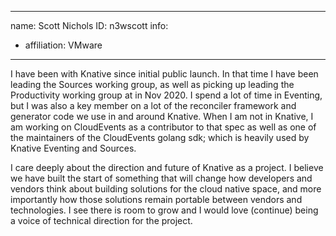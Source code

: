 -------------------------------------------------------------
name: Scott Nichols 
ID: n3wscott 
info:
- affiliation: VMware
-------------------------------------------------------------

I have been with Knative since initial public launch. In that time I have been
leading the Sources working group, as well as picking up leading the
Productivity working group at in Nov 2020. I spend a lot of time in Eventing,
but I was also a key member on a lot of the reconciler framework and generator
code we use in and around Knative. When I am not in Knative, I am working on
CloudEvents as a contributor to that spec as well as one of the maintainers of
the CloudEvents golang sdk; which is heavily used by Knative Eventing and
Sources.

I care deeply about the direction and future of Knative as a project. I believe
we have built the start of something that will change how developers and vendors
think about building solutions for the cloud native space, and more importantly
how those solutions remain portable between vendors and technologies. I see
there is room to grow and I would love (continue) being a voice of technical
direction for the project.
